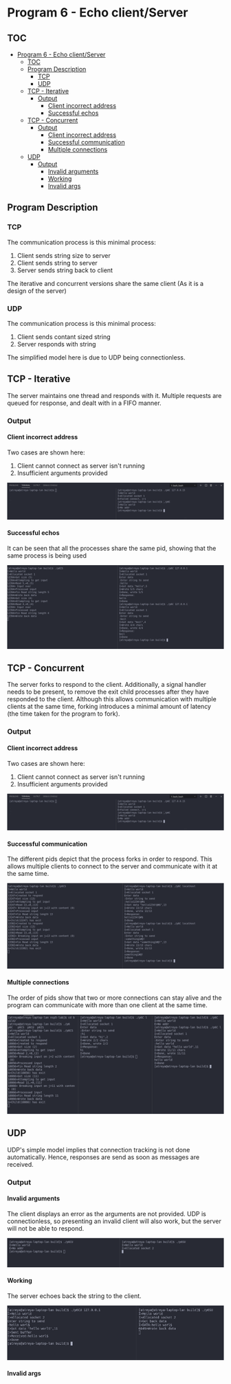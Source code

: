 # Program 6 - Echo client/Server

## TOC
- [Program 6 - Echo client/Server](#program-6---echo-clientserver)
  - [TOC](#toc)
  - [Program Description](#program-description)
    - [TCP](#tcp)
    - [UDP](#udp)
  - [TCP - Iterative](#tcp---iterative)
    - [Output](#output)
      - [Client incorrect address](#client-incorrect-address)
      - [Successful echos](#successful-echos)
  - [TCP - Concurrent](#tcp---concurrent)
    - [Output](#output-1)
      - [Client incorrect address](#client-incorrect-address-1)
      - [Successful communication](#successful-communication)
      - [Multiple connections](#multiple-connections)
  - [UDP](#udp-1)
    - [Output](#output-2)
      - [Invalid arguments](#invalid-arguments)
      - [Working](#working)
      - [Invalid args](#invalid-args)

## Program Description

### TCP

The communication process is this minimal process:

1. Client sends string size to server
2. Client sends string to server
3. Server sends string back to client

The iterative and concurrent versions share the same client (As it is a design of the server)

### UDP

The communication process is this minimal process:
1. Client sends contant sized string
2. Server responds with string

The simplified model here is due to UDP being connectionless.

## TCP - Iterative

The server maintains one thread and responds with it. Multiple requests are queued for response, and dealt with in a FIFO manner.

### Output

#### Client incorrect address

Two cases are shown here:
1. Client cannot connect as server isn't running
2. Insufficient arguments provided

![Incorrect client](Screenshot%20from%202020-11-02%2015-31-05.png)


#### Successful echos

It can be seen that all the processes share the same pid, showing that the same process is being used

![Successful echoes](Screenshot%20from%202020-11-02%2015-28-47.png)

## TCP - Concurrent

The server forks to respond to the client. Additionally, a signal handler needs to be present, to remove the exit child processes after they have responded to the client. Although this allows communication with multiple clients at the same time, forking introduces a minimal amount of latency (the time taken for the program to fork).

### Output

#### Client incorrect address

Two cases are shown here:
1. Client cannot connect as server isn't running
2. Insufficient arguments provided

![Incorrect client](Screenshot%20from%202020-11-02%2015-31-05.png)

#### Successful communication

The different pids depict that the process forks in order to respond. This allows multiple clients to connect to the server and communicate with it at the same time.

![Concurrent successful](Screenshot%20from%202020-11-02%2015-37-36.png)

#### Multiple connections

The order of pids show that two or more connections can stay alive and the program can communicate with more than one client at the same time.

![Concurrent threads](Screenshot%20from%202020-11-09%2015-02-33.png)


## UDP

UDP's simple model implies that connection tracking is not done automatically. Hence, responses are send as soon as messages are received.

### Output

#### Invalid arguments

The client displays an error as the arguments are not provided.
UDP is connectionless, so presenting an invalid client will also work, but the server will not be able to respond.

![Invalid args](Screenshot%20from%202020-11-23%2014-17-07.png)

#### Working

The server echoes back the string to the client.

![Working response](Screenshot%20from%202020-11-23%2014-29-14.png)


#### Invalid args